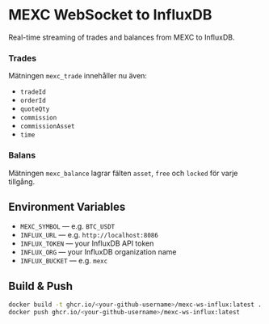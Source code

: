 # MEXC WebSocket to InfluxDB

Real-time streaming of trades and balances from MEXC to InfluxDB.

### Trades

Mätningen `mexc_trade` innehåller nu även:

- `tradeId`
- `orderId`
- `quoteQty`
- `commission`
- `commissionAsset`
- `time`

### Balans

Mätningen `mexc_balance` lagrar fälten `asset`, `free` och `locked` för varje tillgång.

## Environment Variables

- `MEXC_SYMBOL` — e.g. `BTC_USDT`
- `INFLUX_URL` — e.g. `http://localhost:8086`
- `INFLUX_TOKEN` — your InfluxDB API token
- `INFLUX_ORG` — your InfluxDB organization name
- `INFLUX_BUCKET` — e.g. `mexc`

## Build & Push

```bash
docker build -t ghcr.io/<your-github-username>/mexc-ws-influx:latest .
docker push ghcr.io/<your-github-username>/mexc-ws-influx:latest
